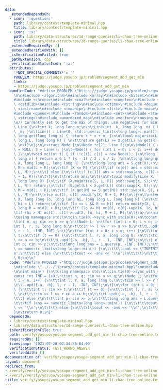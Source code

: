 ```yaml
---
data:
  _extendedDependsOn:
  - icon: ':question:'
    path: library/contest/template-minimal.hpp
    title: library/contest/template-minimal.hpp
  - icon: ':x:'
    path: library/data-structures/1d-range-queries/li-chao-tree-online.hpp
    title: library/data-structures/1d-range-queries/li-chao-tree-online.hpp
  _extendedRequiredBy: []
  _extendedVerifiedWith: []
  _isVerificationFailed: true
  _pathExtension: cpp
  _verificationStatusIcon: ':x:'
  attributes:
    '*NOT_SPECIAL_COMMENTS*': ''
    PROBLEM: https://judge.yosupo.jp/problem/segment_add_get_min
    links:
    - https://judge.yosupo.jp/problem/segment_add_get_min
  bundledCode: "#define PROBLEM \"https://judge.yosupo.jp/problem/segment_add_get_min\"\
    \n\n#include <algorithm>\n#include <array>\n#include <bitset>\n#include <cassert>\n\
    #include <chrono>\n#include <cmath>\n#include <complex>\n#include <cstdio>\n#include\
    \ <cstdlib>\n#include <cstring>\n#include <ctime>\n#include <deque>\n#include\
    \ <iostream>\n#include <iomanip>\n#include <list>\n#include <map>\n#include <numeric>\n\
    #include <queue>\n#include <random>\n#include <set>\n#include <stack>\n#include\
    \ <string>\n#include <unordered_map>\n#include <vector>\n\nusing namespace std;\n\
    \n// Currently set to get the max of things, use negatives for minimum\n\nstruct\
    \ Line {\n\tint k; long long m;\n\n\tLine(int _k, long long _m) { k = _k, m =\
    \ _m; }\n\tLine() : Line(0, std::numeric_limits<long long>::min()) { }\n\n\tlong\
    \ long get(long long x) { return k * x + m; }\n\n\tbool majorize(Line X, long\
    \ long L, long long R) { \n\t\treturn get(L) >= X.get(L) && get(R) >= X.get(R);\
    \ \n\t}\n};\n\nstruct Node {\n\tNode *c[2]; Line S;\n\n\tNode() { c[0] = c[1]\
    \ = NULL; S = Line(); }\n\t~Node() { for (int i = 0; i < 2; i++) delete c[i];\
    \ }\n\n\tvoid mc(int i) { if (!c[i]) c[i] = new Node(); }\n\tlong long mid(long\
    \ long x) { return x & 1 ? (x - 1) / 2 : x / 2; }\n\n\tlong long query(long long\
    \ X, long long L, long long R) {\n\t\tlong long ans = S.get(X);\n\t\tlong long\
    \ M = mid(L + R);\n\t\tif (X <= M) {\n\t\t\tif (c[0]) ans = std::max(ans, c[0]->query(X,\
    \ L, M));\n\t\t} else {\n\t\t\tif (c[1]) ans = std::max(ans, c[1]->query(X, M\
    \ + 1, R));\n\t\t}\n\t\treturn ans;\n\t}\n\n\tvoid modify(Line X, long long L,\
    \ long long R) {\n\t\tif (X.majorize(S, L, R)) std::swap(X, S);\n\t\tif (S.majorize(X,\
    \ L, R)) return;\n\t\tif (S.get(L) < X.get(L)) std::swap(X, S);\n\t\tlong long\
    \ M = mid(L + R);\n\t\tif (X.get(M) >= S.get(M)) std::swap(X, S), mc(0), c[0]->modify(X,\
    \ L, M);\n\t\telse mc(1), c[1]->modify(X, M + 1, R);\n\t}\n\t\n\tvoid upd(Line\
    \ X, long long lo, long long hi, long long L, long long R) {\n\t\tif (R < lo ||\
    \ hi < L) return;\n\t\tif (lo <= L && R <= hi) return modify(X, L, R);\n\t\tlong\
    \ long M = mid(L + R);\n\t\tif (lo <= M) mc(0), c[0]->upd(X, lo, hi, L, M);\n\t\
    \tif (hi > M) mc(1), c[1]->upd(X, lo, hi, M + 1, R);\n\t}\n};\n\nint main() {\n\
    \tusing namespace std;\n\tcin.tie(0)->sync_with_stdio(0);\n\tconst int INF = 1e9;\n\
    \tint n, q; cin >> n >> q;\n\tNode L; \n\tfor (int i = 0; i < n; i++) {\n\t\t\
    int l, r, a; long long b;\n\t\tcin >> l >> r >> a >> b;\n\t\tL.upd({-a, -b}, l,\
    \ r - 1, -INF, INF);\n\t}\n\tfor (int i = 0; i < q; i++) {\n\t\tint t; cin >>\
    \ t;\n\t\tif (t == 0) {\n\t\t\tint l, r, a; long long b; \n\t\t\tcin >> l >> r\
    \ >> a >> b;\n\t\t\tL.upd({-a, -b}, l, r - 1, -INF, INF);\n\t\t} else {\n\t\t\t\
    int p; cin >> p;\n\t\t\tlong long ans = L.query(p, -INF, INF);\n\t\t\tif (ans\
    \ == numeric_limits<long long>::min()) {\n\t\t\t\tcout << \"INFINITY\" << '\\\
    n';\n\t\t\t} else {\n\t\t\t\tcout << -ans << '\\n';\n\t\t\t}\n\t\t}\n\t}\n\treturn\
    \ 0;\n}\n"
  code: "#define PROBLEM \"https://judge.yosupo.jp/problem/segment_add_get_min\"\n\
    \n#include \"../../library/contest/template-minimal.hpp\"\n#include \"../../library/data-structures/1d-range-queries/li-chao-tree-online.hpp\"\
    \n\nint main() {\n\tusing namespace std;\n\tcin.tie(0)->sync_with_stdio(0);\n\t\
    const int INF = 1e9;\n\tint n, q; cin >> n >> q;\n\tNode L; \n\tfor (int i = 0;\
    \ i < n; i++) {\n\t\tint l, r, a; long long b;\n\t\tcin >> l >> r >> a >> b;\n\
    \t\tL.upd({-a, -b}, l, r - 1, -INF, INF);\n\t}\n\tfor (int i = 0; i < q; i++)\
    \ {\n\t\tint t; cin >> t;\n\t\tif (t == 0) {\n\t\t\tint l, r, a; long long b;\
    \ \n\t\t\tcin >> l >> r >> a >> b;\n\t\t\tL.upd({-a, -b}, l, r - 1, -INF, INF);\n\
    \t\t} else {\n\t\t\tint p; cin >> p;\n\t\t\tlong long ans = L.query(p, -INF, INF);\n\
    \t\t\tif (ans == numeric_limits<long long>::min()) {\n\t\t\t\tcout << \"INFINITY\"\
    \ << '\\n';\n\t\t\t} else {\n\t\t\t\tcout << -ans << '\\n';\n\t\t\t}\n\t\t}\n\t\
    }\n\treturn 0;\n}"
  dependsOn:
  - library/contest/template-minimal.hpp
  - library/data-structures/1d-range-queries/li-chao-tree-online.hpp
  isVerificationFile: true
  path: verify/yosupo/yosupo-segment_add_get_min-li-chao-tree-online.test.cpp
  requiredBy: []
  timestamp: '2021-07-28 02:34:55-04:00'
  verificationStatus: TEST_WRONG_ANSWER
  verifiedWith: []
documentation_of: verify/yosupo/yosupo-segment_add_get_min-li-chao-tree-online.test.cpp
layout: document
redirect_from:
- /verify/verify/yosupo/yosupo-segment_add_get_min-li-chao-tree-online.test.cpp
- /verify/verify/yosupo/yosupo-segment_add_get_min-li-chao-tree-online.test.cpp.html
title: verify/yosupo/yosupo-segment_add_get_min-li-chao-tree-online.test.cpp
---
```

